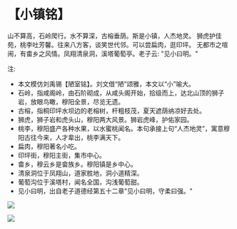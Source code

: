 # 【小镇铭】

山不算高，石岭爬行。水不算深，古榕垂荫。斯是小镇，人杰地灵。
狮虎护佳苑，桃李吐芳馨。往来八方客，谈笑世代邻。可以尝扁肉，逛印坪。
无都市之喧闹，有畬乡之风情。凤翔清泉洞，溪塔葡萄亭。老子云: "见小曰明。"  

注:

- 本文模仿刘禹锡【陋室铭】。刘文借“陋”颂雅，本文以“小”喻大。
- 石岭，指咸阁岭，由石阶砌成，从咸头阁开始，拾级而上，达北山顶的狮子岩，放眼鸟瞰，穆阳全景，尽览无遗。
- 古榕，指桐印坪水坝边的老榕树，杆粗枝茂，夏天遮荫纳凉好去处。
- 狮虎，狮子岩和虎头山，穆阳两大风景。狮岩虎峰，护佑家园。
- 桃李，穆阳盛产各种水果，以水蜜桃闻名。本句承接上句“人杰地灵”，寓意穆阳古往今来，人才辈出，桃李满天下。
- 扁肉，穆阳著名小吃。
- 印坪街，穆阳主街，集市中心。
- 畬乡，穆云乡是畲族乡。穆阳镇是乡中心。
- 清泉洞位于凤翔山，道家胜地，洞小道精深。
- 葡萄沟位于溪塔村，闻名全国，沟浅葡萄甜。
- 见小曰明，出自老子道德经第五十二章"见小曰明，守柔曰强。"

![](004a.png)

![](004b.jpg)